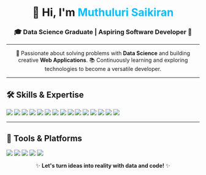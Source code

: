 <!-- Header Section -->
<h1 align="center">👋 Hi, I'm <span style="color: #00BFFF;">Muthuluri Saikiran</span></h1>
<h3 align="center">🎓 Data Science Graduate | Aspiring Software Developer 🚀</h3>

---

<!-- About Me -->
<p align="center">
🌟 Passionate about solving problems with <strong>Data Science</strong> and building creative <strong>Web Applications</strong>.  
📚 Continuously learning and exploring technologies to become a versatile developer.  
</p>

---

<!-- Skills Section -->
<h2>🛠️ Skills & Expertise</h2>
<p>
<img src="https://img.shields.io/badge/Python-3776AB?style=for-the-badge&logo=python&logoColor=white" />
<img src="https://img.shields.io/badge/SQL-CC2927?style=for-the-badge&logo=sql&logoColor=white" />
<img src="https://img.shields.io/badge/PowerBI-F2C811?style=for-the-badge&logo=powerbi&logoColor=black" />
<img src="https://img.shields.io/badge/Tableau-E97627?style=for-the-badge&logo=tableau&logoColor=white" />
<img src="https://img.shields.io/badge/Excel-217346?style=for-the-badge&logo=microsoft-excel&logoColor=white" />
<img src="https://img.shields.io/badge/HTML5-E34F26?style=for-the-badge&logo=html5&logoColor=white" />
<img src="https://img.shields.io/badge/CSS3-1572B6?style=for-the-badge&logo=css3&logoColor=white" />
<img src="https://img.shields.io/badge/JavaScript-323330?style=for-the-badge&logo=javascript&logoColor=F7DF1E" />
<img src="https://img.shields.io/badge/Data%20Science-%2300BFFF.svg?style=for-the-badge&logo=python&logoColor=white" />
<img src="https://img.shields.io/badge/NLP-FF9800?style=for-the-badge&logo=ai&logoColor=white" />
<img src="https://img.shields.io/badge/Machine%20Learning-0A66C2?style=for-the-badge&logo=ml&logoColor=white" />
<img src="https://img.shields.io/badge/Deep%20Learning-563D7C?style=for-the-badge&logo=dl&logoColor=white" />
<img src="https://img.shields.io/badge/Generative%20AI-FF69B4?style=for-the-badge&logo=ai&logoColor=white" />
<img src="https://img.shields.io/badge/LLM-800080?style=for-the-badge&logo=llm&logoColor=white" />
<img src="https://img.shields.io/badge/Prompt%20Engineering-008080?style=for-the-badge&logo=prompt&logoColor=white" />
</p>


---

<!-- Tools Section -->
<h2>🔧 Tools & Platforms</h2>
<p>
  <img src="https://img.shields.io/badge/Jupyter-F37626?style=for-the-badge&logo=jupyter&logoColor=white" />
  <img src="https://img.shields.io/badge/Kaggle-20BEFF?style=for-the-badge&logo=kaggle&logoColor=white" />
  <img src="https://img.shields.io/badge/VS%20Code-007ACC?style=for-the-badge&logo=visual-studio-code&logoColor=white" />
  <img src="https://img.shields.io/badge/Google%20Colab-F9AB00?style=for-the-badge&logo=googlecolab&logoColor=black" />
  <img src="https://img.shields.io/badge/GitHub-181717?style=for-the-badge&logo=github&logoColor=white" />
</p>



<p align="center">✨ <strong>Let's turn ideas into reality with data and code!</strong> ✨</p>

